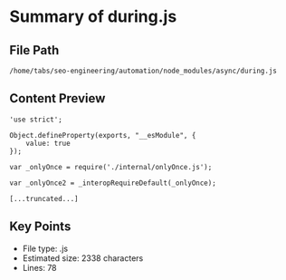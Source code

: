 # Summary of during.js
  
## File Path
`/home/tabs/seo-engineering/automation/node_modules/async/during.js`

## Content Preview
```
'use strict';

Object.defineProperty(exports, "__esModule", {
    value: true
});

var _onlyOnce = require('./internal/onlyOnce.js');

var _onlyOnce2 = _interopRequireDefault(_onlyOnce);

[...truncated...]
```

## Key Points
- File type: .js
- Estimated size: 2338 characters
- Lines: 78

